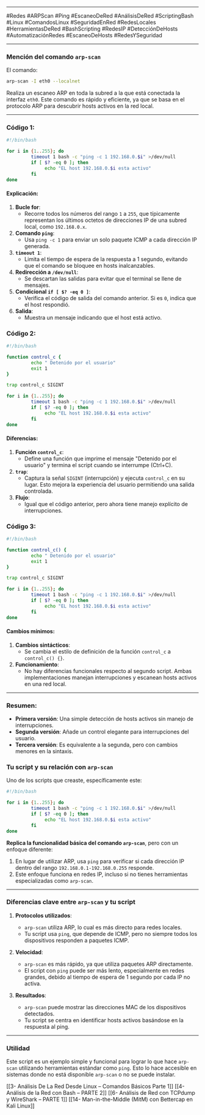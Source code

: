
---

#Redes #ARPScan #Ping #EscaneoDeRed #AnálisisDeRed #ScriptingBash #Linux #ComandosLinux #SeguridadEnRed #RedesLocales #HerramientasDeRed #BashScripting #RedesIP #DetecciónDeHosts #AutomatizaciónRedes #EscaneoDeHosts #RedesYSeguridad

---
### Mención del comando `arp-scan`

El comando:

```bash
arp-scan -I eth0 --localnet
```

Realiza un escaneo ARP en toda la subred a la que está conectada la interfaz `eth0`. Este comando es rápido y eficiente, ya que se basa en el protocolo ARP para descubrir hosts activos en la red local.

---

### Código 1:

```bash
#!/bin/bash

for i in {1..255}; do
         timeout 1 bash -c "ping -c 1 192.168.0.$i" >/dev/null
         if [ $? -eq 0 ]; then
              echo "EL host 192.168.0.$i esta activo"
         fi
done 
```

#### Explicación:

1. **Bucle for**:
    - Recorre todos los números del rango `1` a `255`, que típicamente representan los últimos octetos de direcciones IP de una subred local, como `192.168.0.x`.
2. **Comando `ping`**:
    - Usa `ping -c 1` para enviar un solo paquete ICMP a cada dirección IP generada.
3. **`timeout 1`**:
    - Limita el tiempo de espera de la respuesta a 1 segundo, evitando que el comando se bloquee en hosts inalcanzables.
4. **Redirección a `/dev/null`**:
    - Se descartan las salidas para evitar que el terminal se llene de mensajes.
5. **Condicional `if [ $? -eq 0 ]`**:
    - Verifica el código de salida del comando anterior. Si es `0`, indica que el host respondió.
6. **Salida**:
    - Muestra un mensaje indicando que el host está activo.

### Código 2:

```bash
#!/bin/bash

function control_c {
         echo " Detenido por el usuario"
         exit 1
}

trap control_c SIGINT

for i in {1..255}; do
         timeout 1 bash -c "ping -c 1 192.168.0.$i" >/dev/null
         if [ $? -eq 0 ]; then
              echo "EL host 192.168.0.$i esta activo"
         fi
done 
```

#### Diferencias:

1. **Función `control_c`**:
    - Define una función que imprime el mensaje "Detenido por el usuario" y termina el script cuando se interrumpe (Ctrl+C).
2. **`trap`**:
    - Captura la señal `SIGINT` (interrupción) y ejecuta `control_c` en su lugar. Esto mejora la experiencia del usuario permitiendo una salida controlada.
3. **Flujo**:
    - Igual que el código anterior, pero ahora tiene manejo explícito de interrupciones.

### Código 3:

```bash
#!/bin/bash

function control_c() {
         echo " Detenido por el usuario"
         exit 1
}

trap control_c SIGINT

for i in {1..255}; do
         timeout 1 bash -c "ping -c 1 192.168.0.$i" >/dev/null
         if [ $? -eq 0 ]; then
              echo "EL host 192.168.0.$i esta activo"
         fi
done
```

#### Cambios mínimos:

1. **Cambios sintácticos**:
    - Se cambia el estilo de definición de la función `control_c` a `control_c() {}`.
2. **Funcionamiento**:
    - No hay diferencias funcionales respecto al segundo script. Ambas implementaciones manejan interrupciones y escanean hosts activos en una red local.

---

### Resumen:

- **Primera versión**: Una simple detección de hosts activos sin manejo de interrupciones.
- **Segunda versión**: Añade un control elegante para interrupciones del usuario.
- **Tercera versión**: Es equivalente a la segunda, pero con cambios menores en la sintaxis.

### Tu script y su relación con `arp-scan`

Uno de los scripts que creaste, específicamente este:

```bash
#!/bin/bash

for i in {1..255}; do
         timeout 1 bash -c "ping -c 1 192.168.0.$i" >/dev/null
         if [ $? -eq 0 ]; then
              echo "EL host 192.168.0.$i esta activo"
         fi
done 
```

**Replica la funcionalidad básica del comando `arp-scan`**, pero con un enfoque diferente:

1. En lugar de utilizar ARP, usa `ping` para verificar si cada dirección IP dentro del rango `192.168.0.1-192.168.0.255` responde.
2. Este enfoque funciona en redes IP, incluso si no tienes herramientas especializadas como `arp-scan`.

---

### Diferencias clave entre `arp-scan` y tu script

1. **Protocolos utilizados**:
    
    - `arp-scan` utiliza ARP, lo cual es más directo para redes locales.
    - Tu script usa `ping`, que depende de ICMP, pero no siempre todos los dispositivos responden a paquetes ICMP.
    
1. **Velocidad**:
    
    - `arp-scan` es más rápido, ya que utiliza paquetes ARP directamente.
    - El script con `ping` puede ser más lento, especialmente en redes grandes, debido al tiempo de espera de 1 segundo por cada IP no activa.
    
1. **Resultados**:
    
    - `arp-scan` puede mostrar las direcciones MAC de los dispositivos detectados.
    - Tu script se centra en identificar hosts activos basándose en la respuesta al ping.

---

### Utilidad

Este script es un ejemplo simple y funcional para lograr lo que hace `arp-scan` utilizando herramientas estándar como `ping`. Esto lo hace accesible en sistemas donde no está disponible `arp-scan` o no se puede instalar.





[[3- Análisis De La Red Desde Linux – Comandos Básicos Parte 1]]
[[4- Análisis de la Red con Bash – PARTE 2]]
[[6- Análisis de Red con TCPdump y WireShark – PARTE 1]]
[[14- Man-in-the-Middle (MitM) con Bettercap en Kali Linux]]